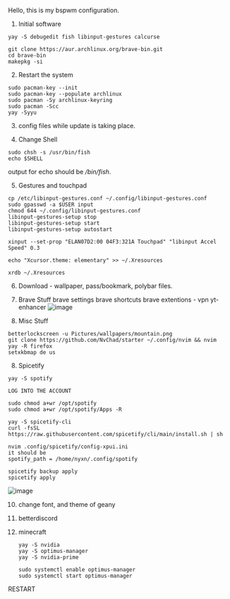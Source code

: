 Hello, this is my bspwm configuration. 

1. Initial software
```
yay -S debugedit fish libinput-gestures calcurse

git clone https://aur.archlinux.org/brave-bin.git
cd brave-bin
makepkg -si
```
2. Restart the system
```
sudo pacman-key --init
sudo pacman-key --populate archlinux
sudo pacman -Sy archlinux-keyring
sudo pacman -Scc
yay -Syyu
```
3. config files while update is taking place. 

4. Change Shell
```
sudo chsh -s /usr/bin/fish
echo $SHELL
```
output for echo should be */bin/fish*.

5.  Gestures and touchpad
```
cp /etc/libinput-gestures.conf ~/.config/libinput-gestures.conf
sudo gpasswd -a $USER input
chmod 644 ~/.config/libinput-gestures.conf
libinput-gestures-setup stop
libinput-gestures-setup start
libinput-gestures-setup autostart
```

```
xinput --set-prop "ELAN07D2:00 04F3:321A Touchpad" "libinput Accel Speed" 0.3

echo "Xcursor.theme: elementary" >> ~/.Xresources

xrdb ~/.Xresources
```

6. Download - wallpaper, pass/bookmark, polybar files. 

7. Brave Stuff
brave settings
brave shortcuts
brave extentions - vpn yt-enhancer
![image](https://github.com/user-attachments/assets/b7c514af-d543-46cf-8c8e-3987904dbd6d)


8. Misc Stuff
```
betterlockscreen -u Pictures/wallpapers/mountain.png
git clone https://github.com/NvChad/starter ~/.config/nvim && nvim
yay -R firefox
setxkbmap de us
```

8. Spicetify
```
yay -S spotify

LOG INTO THE ACCOUNT

sudo chmod a+wr /opt/spotify
sudo chmod a+wr /opt/spotify/Apps -R

yay -S spicetify-cli
curl -fsSL https://raw.githubusercontent.com/spicetify/cli/main/install.sh | sh

nvim .config/spicetify/config-xpui.ini
it should be 
spotify_path = /home/nyxn/.config/spotify

spicetify backup apply      
spicetify apply
```
![image](https://github.com/user-attachments/assets/cf0592dc-67cd-4f17-9c1d-6261f982a42d)

10. change font, and theme of geany
11. betterdiscord

12. minecraft
    ```
    yay -S nvidia
    yay -S optimus-manager
    yay -S nvidia-prime

    sudo systemctl enable optimus-manager
    sudo systemctl start optimus-manager

   RESTART 
    
